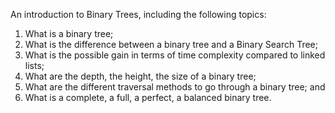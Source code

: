 An introduction to Binary Trees, including the following topics:
1) What is a binary tree;
2) What is the difference between a binary tree and a Binary Search Tree;
3) What is the possible gain in terms of time complexity compared to linked lists;
4) What are the depth, the height, the size of a binary tree;
5) What are the different traversal methods to go through a binary tree; and
6) What is a complete, a full, a perfect, a balanced binary tree.
